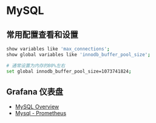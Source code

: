 # MySQL


## 常用配置查看和设置

```bash
show variables like 'max_connections';
show global variables like 'innodb_buffer_pool_size';

# 通常设置为内存的80%左右
set global innodb_buffer_pool_size=1073741824;
```

## Grafana 仪表盘

- [MySQL Overview](https://grafana.com/grafana/dashboards/7362)
- [Mysql - Prometheus](https://grafana.com/grafana/dashboards/6239)
